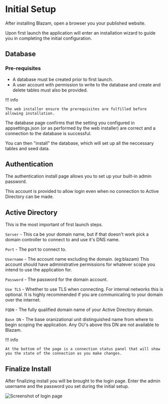 ﻿# Initial Setup

After installing Blazam, open a browser you your published website.

Upon first launch the application will enter an installation wizard
to guide you in completing the initial configuration.

## Database

### Pre-requisites
- A database must be created prior to first launch.
- A user account with permission to write to the database and create and delete tables must also be provided.

!!! info

    The web installer ensure the prerequisites are fulfilled before allowing installation.


The database page confirms that the setting you configured in appsettings.json (or as performed by the web installer) are correct and a connection to the 
database is successful.

You can then "install" the database, which will set up all the neccessary tables and seed data.

## Authentication

The authentication install page allows you to set up your built-in admin password. 

This account is provided to allow login even when no connection to Active Directory can be made.

## Active Directory

This is the most important of first launch steps.

`Server` - This ca be your domain name, but if that doesn't work pick a domain controller to connect to and use it's DNS name.

`Port` - The port to connect to.

`Username` - The account name excluding the domain. (eg:blazam) This account should have administrative permissions for whatever scope you intend to use the application for.

`Password` - The password for the domain account.

`Use TLS` - Whether to use TLS when connecting. For internal networks this is optional. It is highly recommended if you are communicating to your domain over the internet.

`FQDN` - The fully qualified domain name of your Active Directory domain.

`Base DN` - The base oranizational unit distinguished name from where to begin scoping the application. Any OU's above this DN are not available to Blazam.


!!! info
    
    At the bottom of the page is a connection status panel that will show you the state of the connection as you make changes.

## Finalize Install
After finalizing install you will be brought to the login page.
Enter the admin username and the password you set during the initial setup.

![Screenshot of login page](/admin/img/install/login.png)